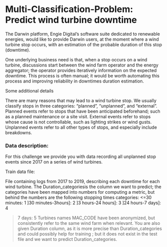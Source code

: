 # Multi-Classification-Problem: Predict wind turbine downtime


The Darwin platform, Engie Digital’s software suite dedicated to renewable energies, would like to provide Darwin users, at the moment where a wind turbine stop occurs, with an estimation of the probable duration of this stop (downtime). 

One underlying business need is that, when a stop occurs on a wind turbine, discussions start between the wind farm operator and the energy aggregator; the operator provides iteratively information on the expected downtime. This process is often manual; it would be worth automating this process and improving reliability in downtimes duration estimation. 

Some additional details

There are many reasons that may lead to a wind turbine stop. We usually classify stops in three categories: “planned”, “unplanned”, and “external”. Planned events refer to stops that have been anticipated beforehand; such as a planned maintenance or a site visit. External events refer to stops whose cause is not controllable, such as lighting strikes or wind gusts. Unplanned events refer to all other types of stops, and especially include breakdowns.

###  Data description: 
For this challenge we provide you with data recording all unplanned stop events since 2017 on a series of wind turbines. 

Train data file:

File containing logs from 2017 to 2019, describing each downtime for each wind turbine. The Duration_categoriesis the column we want to predict; the categories have been mapped into numbers for computing a metric, but behind the numbers are the following stopping times categories:
<=30 minutes: 1
]30 minutes-3hours]: 2
]3 hours-24 hours]: 3
]24 hours-7 days]: 4
> 7 days: 5
Turbines names MAC_CODE have been anonymized, but consistently refer to the same wind farm when relevant.
You are also given Duration column, as it is more precise than Duration_categories and could possibly help for training ; but it does not exist in the test file and we want to predict Duration_categories.

